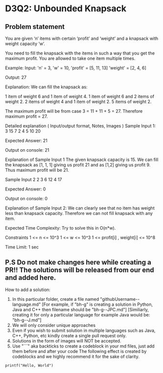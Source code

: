 # D3Q2: Unbounded Knapsack
## Problem statement

You are given ‘n’ items with certain ‘profit’ and ‘weight’ and a knapsack with weight capacity ‘w’.

You need to fill the knapsack with the items in such a way that you get the maximum profit. You are allowed to take one item multiple times.


Example:
Input: 
'n' = 3, 'w' = 10, 
'profit' = [5, 11, 13]
'weight' = [2, 4, 6]

Output: 27

Explanation:
We can fill the knapsack as:

1 item of weight 6 and 1 item of weight 4.
1 item of weight 6 and 2 items of weight 2.
2 items of weight 4 and 1 item of weight 2.
5 items of weight 2.

The maximum profit will be from case 3 = 11 + 11 + 5 = 27. Therefore maximum profit = 27.


Detailed explanation ( Input/output format, Notes, Images )
Sample Input 1:
3 15
7 2 4
5 10 20

Expected Answer:
21


Output on console:
21


Explanation of Sample Input 1
The given knapsack capacity is 15. We can fill the knapsack as [1, 1, 1] giving us profit 21 and as [1,2] giving us profit 9. Thus maximum profit will be 21.


Sample Input 2
2 3
6 12
4 17


Expected Answer:
0


Output on console:
0


Explanation of Sample Input 2:
We can clearly see that no item has weight less than knapsack capacity. Therefore we can not fill knapsack with any item.


Expected Time Complexity:
Try to solve this in O(n*w).


Constraints
1 <= n <= 10^3
1 <= w <= 10^3
1 <= profit[i] , weight[i] <= 10^8

Time Limit: 1 sec

## P.S Do not make changes here while creating a PR!! The solutions will be released from our end and added here.

How to add a solution:
1. In this particular folder, create a file named "githubUsername--language.md" 
[For example, if "bh-g" is creating a solution in Python, Java and C++ then filename should be "bh-g--JPC.md"]
[Similiarly, creating it for only a particular language for example Java would be: "bh-g--J.md"]
2. We will only consider unique approaches 
3. Even if you wish to submit solution in multiple languages such as Java, C++, Python, etc kindly create a single pull request only.
4. Solutions in the form of images will NOT be accepted.
5. Use "```" aka backticks to create a codeblock in your md files, just add them before and after your code 
The following effect is created by codeblocks and we highly recommend it for the sake of clarity. 

```
printf("Hello, World")
```

